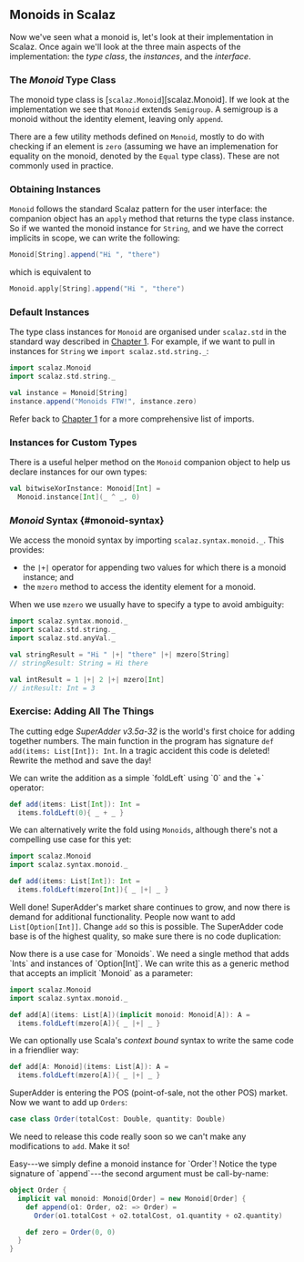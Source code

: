 ## Monoids in Scalaz

Now we've seen what a monoid is, let's look at their implementation in Scalaz. Once again we'll look at the three main aspects of the implementation: the *type class*, the *instances*, and the *interface*.

### The *Monoid* Type Class

The monoid type class is [`scalaz.Monoid`][scalaz.Monoid]. If we look at the implementation we see that `Monoid` extends `Semigroup`. A semigroup is a monoid without the identity element, leaving only `append`.

There are a few utility methods defined on `Monoid`, mostly to do with checking if an element is `zero` (assuming we have an implemenation for equality on the monoid, denoted by the `Equal` type class). These are not commonly used in practice.

### Obtaining Instances

`Monoid` follows the standard Scalaz pattern for the user interface: the companion object has an `apply` method that returns the type class instance. So if we wanted the monoid instance for `String`, and we have the correct implicits in scope, we can write the following:

~~~ scala
Monoid[String].append("Hi ", "there")
~~~

which is equivalent to

~~~ scala
Monoid.apply[String].append("Hi ", "there")
~~~

### Default Instances

The type class instances for `Monoid` are organised under `scalaz.std` in the standard way described in [Chapter 1](#importing-default-instances). For example, if we want to pull in instances for `String` we `import scalaz.std.string._`:

~~~ scala
import scalaz.Monoid
import scalaz.std.string._

val instance = Monoid[String]
instance.append("Monoids FTW!", instance.zero)
~~~

Refer back to [Chapter 1](#importing-default-instances) for a more comprehensive list of imports.

### Instances for Custom Types

There is a useful helper method on the `Monoid` companion object to help us declare instances for our own types:

~~~ scala
val bitwiseXorInstance: Monoid[Int] =
  Monoid.instance[Int](_ ^ _, 0)
~~~

### *Monoid* Syntax {#monoid-syntax}

We access the monoid syntax by importing `scalaz.syntax.monoid._`. This provides:

- the `|+|` operator for appending two values for which there is a monoid instance; and
- the `mzero` method to access the identity element for a monoid.

When we use `mzero` we usually have to specify a type to avoid ambiguity:

~~~ scala
import scalaz.syntax.monoid._
import scalaz.std.string._
import scalaz.std.anyVal._

val stringResult = "Hi " |+| "there" |+| mzero[String]
// stringResult: String = Hi there

val intResult = 1 |+| 2 |+| mzero[Int]
// intResult: Int = 3
~~~

### Exercise: Adding All The Things

The cutting edge *SuperAdder v3.5a-32* is the world's first choice for adding together numbers. The main function in the program has signature `def add(items: List[Int]): Int`. In a tragic accident this code is deleted! Rewrite the method and save the day!

<div class="solution">
We can write the addition as a simple `foldLeft` using `0` and the `+` operator:

~~~ scala
def add(items: List[Int]): Int =
  items.foldLeft(0){ _ + _ }
~~~

We can alternatively write the fold using `Monoids`, although there's not a compelling use case for this yet:

~~~ scala
import scalaz.Monoid
import scalaz.syntax.monoid._

def add(items: List[Int]): Int =
  items.foldLeft(mzero[Int]){ _ |+| _ }
~~~
</div>

Well done! SuperAdder's market share continues to grow, and now there is demand for additional functionality. People now want to add `List[Option[Int]]`. Change `add` so this is possible. The SuperAdder code base is of the highest quality, so make sure there is no code duplication:

<div class="solution">
Now there is a use case for `Monoids`. We need a single method that adds `Ints` and instances of `Option[Int]`. We can write this as a generic method that accepts an implicit `Monoid` as a parameter:

~~~ scala
import scalaz.Monoid
import scalaz.syntax.monoid._

def add[A](items: List[A])(implicit monoid: Monoid[A]): A =
  items.foldLeft(mzero[A]){ _ |+| _ }
~~~

We can optionally use Scala's *context bound* syntax to write the same code in a friendlier way:

~~~ scala
def add[A: Monoid](items: List[A]): A =
  items.foldLeft(mzero[A]){ _ |+| _ }
~~~
</div>

SuperAdder is entering the POS (point-of-sale, not the other POS) market. Now we want to add up `Orders`:

~~~ scala
case class Order(totalCost: Double, quantity: Double)
~~~

We need to release this code really soon so we can't make any modifications to `add`. Make it so!

<div class="solution">
Easy---we simply define a monoid instance for `Order`!
Notice the type signature of `append`---the second argument must be call-by-name:

~~~ scala
object Order {
  implicit val monoid: Monoid[Order] = new Monoid[Order] {
    def append(o1: Order, o2: => Order) =
      Order(o1.totalCost + o2.totalCost, o1.quantity + o2.quantity)

    def zero = Order(0, 0)
  }
}
~~~
</div>
